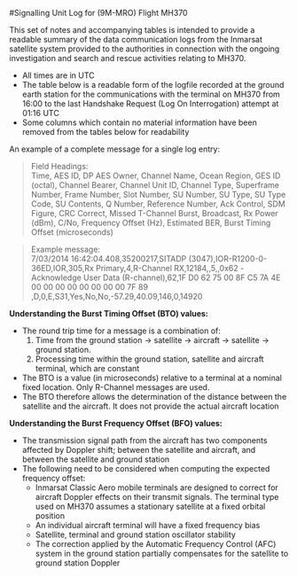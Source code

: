 #Signalling Unit Log for (9M-MRO) Flight MH370

This set of notes and accompanying tables is intended to provide a readable summary of the data communication logs from the Inmarsat satellite system provided to the authorities in connection with the ongoing investigation and search and rescue activities relating to MH370.

* All times are in UTC
* The table below is a readable form of the logfile recorded at the ground earth station for the communications with the terminal on MH370 from 16:00 to the last Handshake Request (Log On Interrogation) attempt at 01:16 UTC
* Some columns which contain no material information have been removed from the tables below for readability

An example of a complete message for a single log entry:

> Field Headings:  
> Time, AES ID, DP AES Owner, Channel Name, Ocean Region, GES ID (octal), Channel Bearer, Channel Unit ID, Channel Type, Superframe Number, Frame Number, Slot Number, SU Number, SU Type, SU Type Code, SU Contents, Q Number, Reference Number, Ack Control, SDM Figure, CRC Correct, Missed T-Channel Burst, Broadcast, Rx Power (dBm), C/No, Frequency Offset (Hz), Estimated BER, Burst Timing Offset (microseconds)

> Example message:  
> 7/03/2014 16:42:04.408,35200217,SITADP (3047),IOR-R1200-0-36ED,IOR,305,Rx Primary,4,R-Channel RX,12184,,5,,0x62 -Acknowledge User Data (R-channel),62,1F D0 62 75 00 8F C5 7A 4E 00 00 00 00 00 00 00 00 7F 89 ,D,0,E,S31,Yes,No,No,-57.29,40.09,146,0,14920

**Understanding the Burst Timing Offset (BTO) values:**

* The round trip time for a message is a combination of:
	1. Time from the ground station → satellite → aircraft → satellite → ground station.
	2. Processing time within the ground station, satellite and aircraft terminal, which are constant
* The BTO is a value (in microseconds) relative to a terminal at a nominal fixed location. Only R-Channel messages are used.
* The BTO therefore allows the determination of the distance between the satellite and the aircraft. It does not provide the actual aircraft location

**Understanding the Burst Frequency Offset (BFO) values:**

* The transmission signal path from the aircraft has two components affected by Doppler shift; between the satellite and aircraft, and between the satellite and ground station
* The following need to be considered when computing the expected frequency offset:
	* Inmarsat Classic Aero mobile terminals are designed to correct for aircraft Doppler effects on their transmit signals. The terminal type used on MH370 assumes a stationary satellite at a fixed orbital position
	* An individual aircraft terminal will have a fixed frequency bias
	* Satellite, terminal and ground station oscillator stability
	* The correction applied by the Automatic Frequency Control (AFC) system in the ground station partially compensates for the satellite to ground station Doppler
